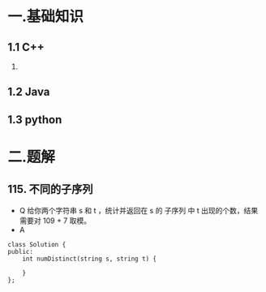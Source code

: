# 一.基础知识
## 1.1 C++
1. 
## 1.2 Java
## 1.3 python

# 二.题解
## 115. 不同的子序列
- Q
  给你两个字符串 s 和 t ，统计并返回在 s 的 子序列 中 t 出现的个数，结果需要对 109 + 7 取模。
-  A
  
```
class Solution {
public:
    int numDistinct(string s, string t) {
        
    }
};
```